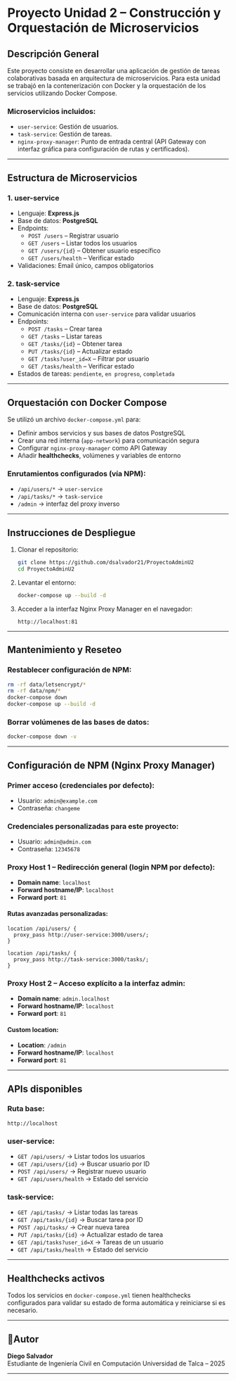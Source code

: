 # Proyecto Unidad 2 – Construcción y Orquestación de Microservicios

## Descripción General

Este proyecto consiste en desarrollar una aplicación de gestión de tareas colaborativas basada en arquitectura de microservicios. Para esta unidad se trabajó en la contenerización con Docker y la orquestación de los servicios utilizando Docker Compose.

### Microservicios incluidos:

- `user-service`: Gestión de usuarios.
- `task-service`: Gestión de tareas.
- `nginx-proxy-manager`: Punto de entrada central (API Gateway con interfaz gráfica para configuración de rutas y certificados).

---

## Estructura de Microservicios

### 1. user-service

- Lenguaje: **Express.js**
- Base de datos: **PostgreSQL**
- Endpoints:
  - `POST /users` – Registrar usuario
  - `GET /users` – Listar todos los usuarios
  - `GET /users/{id}` – Obtener usuario específico
  - `GET /users/health` – Verificar estado
- Validaciones: Email único, campos obligatorios

### 2. task-service

- Lenguaje: **Express.js**
- Base de datos: **PostgreSQL**
- Comunicación interna con `user-service` para validar usuarios
- Endpoints:
  - `POST /tasks` – Crear tarea
  - `GET /tasks` – Listar tareas
  - `GET /tasks/{id}` – Obtener tarea
  - `PUT /tasks/{id}` – Actualizar estado
  - `GET /tasks?user_id=X` – Filtrar por usuario
  - `GET /tasks/health` – Verificar estado
- Estados de tareas: `pendiente`, `en progreso`, `completada`

---

## Orquestación con Docker Compose

Se utilizó un archivo `docker-compose.yml` para:

- Definir ambos servicios y sus bases de datos PostgreSQL
- Crear una red interna (`app-network`) para comunicación segura
- Configurar `nginx-proxy-manager` como API Gateway
- Añadir **healthchecks**, volúmenes y variables de entorno

### Enrutamientos configurados (vía NPM):

- `/api/users/*` → `user-service`
- `/api/tasks/*` → `task-service`
- `/admin` → interfaz del proxy inverso

---

## Instrucciones de Despliegue

1. Clonar el repositorio:
   ```bash
   git clone https://github.com/dsalvador21/ProyectoAdminU2
   cd ProyectoAdminU2
   ```

2. Levantar el entorno:
   ```bash
   docker-compose up --build -d
   ```

3. Acceder a la interfaz Nginx Proxy Manager en el navegador:
   ```
   http://localhost:81
   ```

---

## Mantenimiento y Reseteo

### Restablecer configuración de NPM:

```bash
rm -rf data/letsencrypt/*
rm -rf data/npm/*
docker-compose down
docker-compose up --build -d
```

### Borrar volúmenes de las bases de datos:

```bash
docker-compose down -v
```

---

## Configuración de NPM (Nginx Proxy Manager)

### Primer acceso (credenciales por defecto):

- Usuario: `admin@example.com`  
- Contraseña: `changeme`

### Credenciales personalizadas para este proyecto:

- Usuario: `admin@admin.com`  
- Contraseña: `12345678`

### Proxy Host 1 – Redirección general (login NPM por defecto):

- **Domain name**: `localhost`
- **Forward hostname/IP**: `localhost`
- **Forward port**: `81`

#### Rutas avanzadas personalizadas:

```nginx
location /api/users/ {
  proxy_pass http://user-service:3000/users/;
}

location /api/tasks/ {
  proxy_pass http://task-service:3000/tasks/;
}
```

### Proxy Host 2 – Acceso explícito a la interfaz admin:

- **Domain name**: `admin.localhost`
- **Forward hostname/IP**: `localhost`
- **Forward port**: `81`

#### Custom location:
- **Location**: `/admin`
- **Forward hostname/IP**: `localhost`
- **Forward port**: `81`

---

## APIs disponibles

### Ruta base:
```
http://localhost
```

### user-service:

- `GET /api/users/` → Listar todos los usuarios
- `GET /api/users/{id}` → Buscar usuario por ID
- `POST /api/users/` → Registrar nuevo usuario
- `GET /api/users/health` → Estado del servicio

### task-service:

- `GET /api/tasks/` → Listar todas las tareas
- `GET /api/tasks/{id}` → Buscar tarea por ID
- `POST /api/tasks/` → Crear nueva tarea
- `PUT /api/tasks/{id}` → Actualizar estado de tarea
- `GET /api/tasks?user_id=X` → Tareas de un usuario
- `GET /api/tasks/health` → Estado del servicio

---

## Healthchecks activos

Todos los servicios en `docker-compose.yml` tienen healthchecks configurados para validar su estado de forma automática y reiniciarse si es necesario.

---

## 👨Autor

**Diego Salvador**  
Estudiante de Ingeniería Civil en Computación 
Universidad de Talca – 2025

---